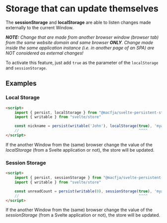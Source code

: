 # Storage that can update themselves

The **sessionStorage** and **localStorage** are able to listen changes made externally to the current Window.

_**NOTE:** Change that are made from another browser window (browser tab) from the same website domain and same browser **ONLY**.
Change made inside the same application instance (i.e. in another page of an SPA) are NOT considered as external changes!_ 

To activate this feature, just add `true` as the parameter of the `localStorage` and `sessionStorage`.

## Examples

### Local Storage

```html
<script>
    import { persist, localStorage } from "@macfja/svelte-persistent-store"
    import { writable } from "svelte/store"

    const nickname = persist(writable('John'), localStorage(true), 'myapp-nickname')
    //                                                      ^^^^
</script>
```

If the another Window from the (same) browser change the value of the _localStorage_ (from a Svelte application or not), the store will be updated.

### Session Storage

```html
<script>
    import { persist, sessionStorage } from "@macfja/svelte-persistent-store"
    import { writable } from "svelte/store"

    const unreadCount = persist(writable(0), sessionStorage(true), 'myapp-unread')
    //                                                      ^^^^
</script>
```

If the another Window from the (same) browser change the value of the _sessionStorage_ (from a Svelte application or not), the store will be updated.